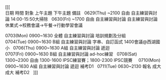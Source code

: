 [[[  
日期	時間	對象	上午主題	下午主題	備註  
0629(Thu)	~2100	自由		自主練習與討論	14:00-15:50大掃除  
0630(Fri)	~1700	自由	自主練習與討論	自主練習與討論	休業式->校務會議->午餐->行動學習會議  
			  
0703(Mon)	0900~1630	全體	自主練習與討論	培訓規劃及分組	  
0704(Tue)	0900~1630	B組	自主練習與討論	字串、自訂函式	1400會議@西湖國小  
0706(Thu)	0900~1630	A組	自主練習與討論	遞迴	  
0707(Fri)	0900~1630	B組	自主練習與討論	ad-hoc練習	  
0708(Sat)	1300~2300	自由		1300-1600 IPSC練習賽；1800-2300 IPSC競賽	  
				  
0710(Mon)	0900~1630	A組	自主練習與討論	遞迴	補考D1  
0711(Tue)	0630~2130	報名	成大	成大	補考D2  
]]]  

